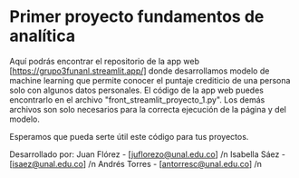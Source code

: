 # Primer proyecto fundamentos de analítica

Aquí podrás encontrar el repositorio de la app web [https://grupo3funanl.streamlit.app/] donde desarrollamos modelo de machine learning que permite conocer el puntaje
crediticio de una persona solo con algunos datos personales.
El código de la app web puedes encontrarlo en el archivo "front_streamlit_proyecto_1.py". Los demás archivos son solo necesarios para la correcta ejecución de la página y del modelo.

Esperamos que pueda serte útil este código para tus proyectos.

Desarrollado por:
Juan Flórez - [juflorezo@unal.edu.co] /n
Isabella Sáez - [isaez@unal.edu.co] /n
Andrés Torres - [antorresc@unal.edu.co] /n
